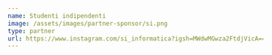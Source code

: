 ```yaml
---
name: Studenti indipendenti
image: /assets/images/partner-sponsor/si.png
type: partner
url: https://www.instagram.com/si_informatica?igsh=MWdwMGwza2FtdjVicA==
---
```

